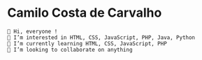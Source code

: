 # Camilo Costa de Carvalho

    👋 Hi, everyone !
    👀 I’m interested in HTML, CSS, JavaScript, PHP, Java, Python
    🌱 I’m currently learning HTML, CSS, JavaScript, PHP
    💞️ I’m looking to collaborate on anything

<!---
CamiloCCarvalho/CamiloCCarvalho is a ✨ special ✨ repository because its `README.md` (this file) appears on your GitHub profile.
You can click the Preview link to take a look at your changes.
--->
